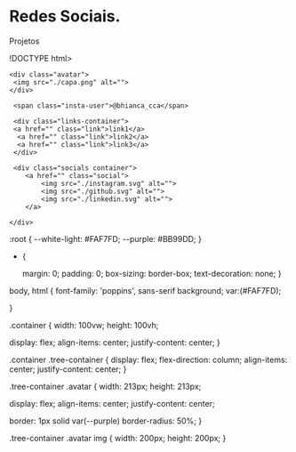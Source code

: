 # Redes Sociais.
Projetos

!DOCTYPE html>
<html lang="pt-br">
<head>
    <meta charset="UTF-8">
    <meta name="viewport" content="width=device-width, initial-scale=1.0">
    <link rel="stylesheet" href="style.css">
    <title>Redes Sociais</title>
</head>
<body>
    
<div class="conteiner">

<div class="tree conteiner">

    <div class="avatar">
     <img src="./capa.png" alt="">
    </div>

     <span class="insta-user">@bhianca_cca</span>

     <div class="links-container">
     <a href="" class="link">link1</a>
      <a href="" class="link">link2</a>
      <a href="" class="link">link3</a>
     </div>

     <div class="socials container">
        <a href="" class="social">
            <img src="./instagram.svg" alt="">
            <img src="./github.svg" alt="">
            <img src="./linkedin.svg" alt="">
        </a>
     
    </div>

</div>

</div>

</body>
</html>

<link href="https://fonts.googleapis.com/css2?family=Poppins:ital,wght@1,300;1,600&display=swap" rel="stylesheet">

:root {
    --white-light: #FAF7FD;
    --purple: #BB99DD;
  }

  * {

    margin: 0;
    padding: 0;
    box-sizing: border-box;
    text-decoration: none;
  }

  body, html {
    font-family: 'poppins', sans-serif
    background; var:(#FAF7FD); 

  }

 .container {
   width: 100vw;
   height: 100vh;

   display: flex;
   align-items: center;
   justify-content: center;
}

.container .tree-container  {
    display: flex;
    flex-direction: column;
    align-items: center;
    justify-content: center;
}

.tree-container .avatar {
  width: 213px;
  height: 213px;

   display: flex;
   align-items: center;
   justify-content: center;

   border: 1px solid var(--purple)
   border-radius: 50%;
}

.tree-container .avatar img {
    width: 200px;
    height: 200px;
}
